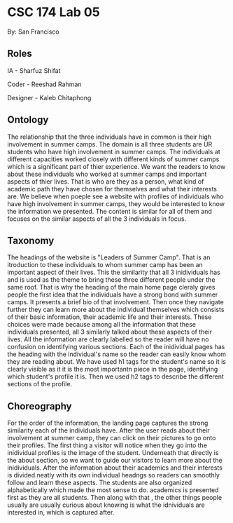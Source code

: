 # CSC 174 Lab 05
By: San Francisco
## Roles

IA - Sharfuz Shifat

Coder - Reeshad Rahman

Designer - Kaleb Chitaphong

## Ontology
The relationship that the three individuals have in common is their high involvement in summer camps. The domain is all three students are UR students who have high involvement in summer camps. The individuals at different capacities worked closely with different kinds of summer camps which is a significant part of thier experience. We want the readers to know about these individuals who worked at summer camps and important aspects of thier lives. That is who are they as a person, what kind of academic path they have chosen for themselves and what their interests are. We believe when poeple see a website with profiles of individuals who have high involvement in summer camps, they would be interested to know the information we presented. The content is similar for all of them and focuses on the similar aspects of all the 3 individuals in focus. 

## Taxonomy
The headings of the website is "Leaders of Summer Camp". That is an itroduction to these individuals to whom summer camp has been an important aspect of their lives. This the similarity that all 3 inidividuals has and is used as the theme to bring these three different people under the same roof. That is why the heading of the main home page cleraly gives people the first idea that the individuals have a strong bond with summer camps. It presents a brief bio of that involvement. Then once they navigate further they can learn more about the individual themselves which consists of their basic information, their academic life and their interests. These choices were made because among all the information that these individuals presented, all 3 similarly talked about these aspects of their lives.  All the information are clearly labelled so the reader will have no confusion on identifying various sections.  Each of the inidividual pages has the heading with the individual's name so the reader can easily know whom they are reading about. We have used h1 tags for the student's name so it is clearly visible as it it is the most importantn piece in the page, identifying which student's profile it is. Then we used h2 tags to describe the different sections of the profile. 

## Choreography
For the order of the information, the landing page captures the strong similarity each of the individuals have. After the user reads about their involvement at summer camp, they can click on their pictures to go onto their profiles. The first thing a visitor will notice when they go into the inidividual profiles is the image of the student. Underneath that directly is the about section, so we want to guide our visitors to learn more about the inidividuals. After the information about their academics and their interests is divided neatly with its own individual headngs so readers can smoothly follow and learn these aspects. The students are also organized alphabetically which made the most sense to do. academics is presented first as they are all students. Then along with that , the other things people usually are usually curious about knowing is what the idnividuals are interested in, which is captured after.
 
